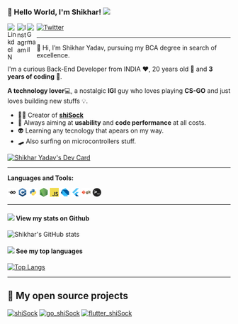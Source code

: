 ### 👋 Hello World, I'm Shikhar!  <img src="https://github.com/TheDudeThatCode/TheDudeThatCode/blob/master/Assets/Earth.gif" width="24px">

</a>
<a target="_blank" href="https://www.linkedin.com/in/shikharyadav10/">
  <img align="left" alt="LinkdeIN" width="22px" src="https://cdn.jsdelivr.net/npm/simple-icons@v3/icons/linkedin.svg" />
</a>
</a>
<a target="_blank" href="https://www.instagram.com/_shikhar_10_/">
  <img align="left" alt="Instagram" width="22px" src="https://cdn.jsdelivr.net/npm/simple-icons@v3/icons/instagram.svg" />
</a>
<a target="_blank" href="mailto:connectoshikhar10@gmail.com">
  <img align="left" alt="Gmail" width="22px" src="https://cdn.jsdelivr.net/npm/simple-icons@v3/icons/gmail.svg" />
</a>
<a target="_blank" href="https://twitter.com/ShikharY10">
  <img align-"left" alt="Twitter" width="22px" src="https://cdn.jsdelivr.net/npm/simple-icons@v3/icons/twitter.svg"/>
</a>
</br>


----


👋 Hi, I’m Shikhar Yadav, pursuing my BCA degree in search of excellence.

I'm a curious Back-End Developer from INDIA ❤️, 20 years old 👶 and **3 years of coding** 🧐. 

**A technology lover**💻, a nostalgic **IGI** guy who loves playing **CS-GO** and just loves building new stuffs 💡.


* 🧑‍💻 Creator of **[shiSock](https://github.com/shiSock)**
* 💫 Always aiming at **usability** and **code performance** at all costs. 
* 👽 Learning any tecnology that apears on my way.
* 🛹 Also surfing on microcontrollers stuff.

<a href="https://app.daily.dev/shikhar.code"><img src="https://api.daily.dev/devcards/24e23ecb0e37434281d60dbbd17e0439.png?r=ue4" width="400" alt="Shikhar Yadav's Dev Card"/></a>

----

**Languages and Tools:**  

<code><img height="20" src="https://raw.githubusercontent.com/github/explore/80688e429a7d4ef2fca1e82350fe8e3517d3494d/topics/go/go.png"></code>
<code><img height="20" src="https://raw.githubusercontent.com/github/explore/80688e429a7d4ef2fca1e82350fe8e3517d3494d/topics/cpp/cpp.png"></code>
<code><img height="20" src="https://raw.githubusercontent.com/github/explore/80688e429a7d4ef2fca1e82350fe8e3517d3494d/topics/python/python.png"></code>
<code><img height="20" src="https://raw.githubusercontent.com/github/explore/80688e429a7d4ef2fca1e82350fe8e3517d3494d/topics/nodejs/nodejs.png"></code>
<code><img height="20" src="https://raw.githubusercontent.com/github/explore/80688e429a7d4ef2fca1e82350fe8e3517d3494d/topics/javascript/javascript.png"></code>
<code><img height="20" src="https://raw.githubusercontent.com/github/explore/80688e429a7d4ef2fca1e82350fe8e3517d3494d/topics/dart/dart.png"></code>
<code><img height="20" src="https://raw.githubusercontent.com/github/explore/80688e429a7d4ef2fca1e82350fe8e3517d3494d/topics/flutter/flutter.png"></code>
<code><img height="20" src="https://raw.githubusercontent.com/github/explore/80688e429a7d4ef2fca1e82350fe8e3517d3494d/topics/git/git.png"></code>
<code><img height="20" src="https://raw.githubusercontent.com/github/explore/80688e429a7d4ef2fca1e82350fe8e3517d3494d/topics/terminal/terminal.png"></code>

----


#### <img src="https://media.giphy.com/media/VgCDAzcKvsR6OM0uWg/giphy.gif" width="50"> View my stats on Github

![Shikhar's GitHub stats](https://github-readme-stats.vercel.app/api?username=ShikharY10&count_private=true&theme=midnight-purple)


#### <img src="https://media.giphy.com/media/VgCDAzcKvsR6OM0uWg/giphy.gif" width="50"> See my top languages

[![Top Langs](https://github-readme-stats.vercel.app/api/top-langs/?username=ShikharY10&layout=compact&langs_count=12&theme=cobalt)](https://github.com/anuraghazra/github-readme-stats)

----


## 📘 My open source projects


<p align="left">
  <a href="https://github.com/DenverCoder1/github-readme-streak-stats"><img width="282" src="https://denvercoder1-github-readme-stats.vercel.app/api/pin/?username=shiSock&repo=shiSock&theme=react&bg_color=1F222E&title_color=F85D7F&icon_color=F8D866&hide_border=true&show_icons=false" alt="shiSock"></a>
  <a href="https://github.com/DenverCoder1/readme-typing-svg"><img width="282" src="https://denvercoder1-github-readme-stats.vercel.app/api/pin/?username=shiSock&repo=go_shiSock&hide_border=true&bg_color=1F222E&title_color=F85D7F&icon_color=F8D866&theme=react&show_icons=false" alt="go_shiSock"></a>
  <a href="https://github.com/DenverCoder1/custom-icon-badges"><img width="282" src="https://denvercoder1-github-readme-stats.vercel.app/api/pin?username=shiSock&repo=flutter_shiSock&theme=react&bg_color=1F222E&title_color=F85D7F&icon_color=F8D866&hide_border=true&show_icons=false" alt="flutter_shiSock"></a>
</p>

